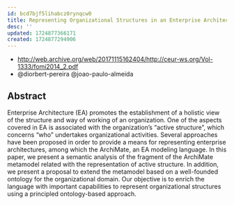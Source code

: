 ```yaml
---
id: bcd7bjf5lihabcz0rynqcw0
title: Representing Organizational Structures in an Enterprise Architecture Language
desc: ''
updated: 1724877366171
created: 1724877294906
---
```


- http://web.archive.org/web/20171115162404/http://ceur-ws.org/Vol-1333/fomi2014_2.pdf
- @diorbert-pereira @joao-paulo-almeida


## Abstract

Enterprise Architecture (EA) promotes the establishment of a holistic view of the structure and way of working of an organization. One of the aspects covered in EA is associated with the organization’s “active structure”, which concerns “who” undertakes organizational activities. Several approaches have been proposed in order to provide a means for representing enterprise architectures, among which the ArchiMate, an EA modeling language. In this paper, we present a semantic analysis of the fragment of the ArchiMate metamodel related with the representation of active structure. In addition, we present a proposal to extend the metamodel based on a well-founded ontology for the organizational domain. Our objective is to enrich the language with important capabilities to represent organizational structures using a principled ontology-based approach.

